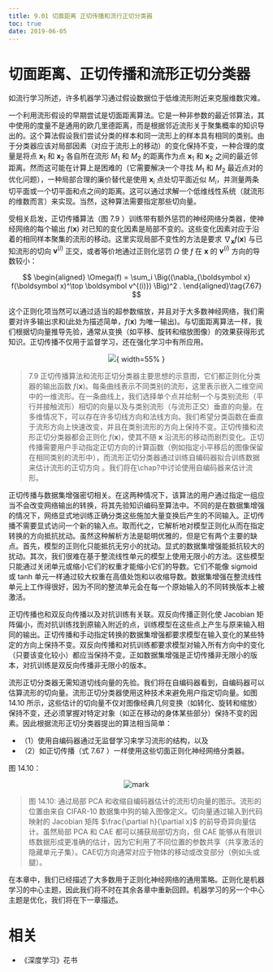 ```yaml
---
title: 9.01 切面距离 正切传播和流行正切分类器
toc: true
date: 2019-06-05
---
```


# 切面距离、正切传播和流形正切分类器

如流行学习所述，许多机器学习通过假设数据位于低维流形附近来克服维数灾难。

一个利用流形假设的早期尝试是切面距离算法。它是一种非参数的最近邻算法，其中使用的度量不是通用的欧几里德距离，而是根据邻近流形关于聚集概率的知识导出的。这个算法假设我们尝试分类的样本和同一流形上的样本具有相同的类别。由于分类器应该对局部因素（对应于流形上的移动）的变化保持不变，一种合理的度量是将点 $\boldsymbol x_1$ 和 $\boldsymbol x_2$ 各自所在流形 $M_1$ 和 $M_2$ 的距离作为点 $\boldsymbol x_1$ 和 $\boldsymbol x_2$ 之间的最近邻距离。然而这可能在计算上是困难的（它需要解决一个寻找 $M_1$ 和 $M_2$ 最近点对的优化问题），一种局部合理的廉价替代是使用 $\boldsymbol x_i$ 点处切平面近似 $M_i$，并测量两条切平面或一个切平面和点之间的距离。这可以通过求解一个低维线性系统（就流形的维数而言）来实现。当然，这种算法需要指定那些切向量。

受相关启发，正切传播算法（图 7.9 ）训练带有额外惩罚的神经网络分类器，使神经网络的每个输出 $f(\boldsymbol x)$ 对已知的变化因素是局部不变的。这些变化因素对应于沿着的相同样本聚集的流形的移动。这里实现局部不变性的方法是要求 $\nabla_{\boldsymbol x} f(\boldsymbol x)$ 与已知流形的切向 $\boldsymbol v^{(i)}$ 正交，或者等价地通过正则化惩罚 $\Omega$ 使 $f$ 在 $\boldsymbol x$ 的 $\boldsymbol v^{(i)}$ 方向的导数较小：

$$
\begin{aligned}
\Omega(f) = \sum_i \Big((\nabla_{\boldsymbol x} f(\boldsymbol x)^\top \boldsymbol v^{(i)}) \Big)^2 .
\end{aligned}\tag{7.67}
$$

这个正则化项当然可以通过适当的超参数缩放，并且对于大多数神经网络，我们需要对许多输出求和(此处为描述简单，$f(\boldsymbol x)$ 为唯一输出)。与切面距离算法一样，我们根据切向量推导先验，通常从变换（如平移、旋转和缩放图像）的效果获得形式知识。正切传播不仅用于监督学习，还在强化学习中有所应用。


<center>

![](http://images.iterate.site/blog/image/20190718/5LKRJrwAhbTG.png?imageslim){ width=55% }

</center>

> 7.9 正切传播算法和流形正切分类器主要思想的示意图，它们都正则化分类器的输出函数 $f(\boldsymbol x)$。每条曲线表示不同类别的流形，这里表示嵌入二维空间中的一维流形。在一条曲线上，我们选择单个点并绘制一个与类别流形（平行并接触流形）相切的向量以及与类别流形（与流形正交）垂直的向量。在多维情况下，可以存在许多切线方向和法线方向。我们希望分类函数在垂直于流形方向上快速改变，并且在类别流形的方向上保持不变。正切传播和流形正切分类器都会正则化 $f(\boldsymbol x)$，使其不随 $\boldsymbol x$ 沿流形的移动而剧烈变化。正切传播需要用户手动指定正切方向的计算函数（例如指定小平移后的图像保留在相同类别的流形中），而流形正切分类器通过训练自编码器拟合训练数据来估计流形的正切方向 。我们将在\chap?中讨论使用自编码器来估计流形。



正切传播与数据集增强密切相关。在这两种情况下，该算法的用户通过指定一组应当不会改变网络输出的转换，将其先验知识编码至算法中。不同的是在数据集增强的情况下，网络显式地训练正确分类这些施加大量变换后产生的不同输入。正切传播不需要显式访问一个新的输入点。取而代之，它解析地对模型正则化从而在指定转换的方向抵抗扰动。虽然这种解析方法是聪明优雅的，但是它有两个主要的缺点。首先，模型的正则化只能抵抗无穷小的扰动。显式的数据集增强能抵抗较大的扰动。其次，我们很难在基于整流线性单元的模型上使用无限小的方法。这些模型只能通过关闭单元或缩小它们的权重才能缩小它们的导数。它们不能像 sigmoid 或 tanh 单元一样通过较大权重在高值处饱和以收缩导数。数据集增强在整流线性单元上工作得很好，因为不同的整流单元会在每一个原始输入的不同转换版本上被激活。



正切传播也和双反向传播以及对抗训练有关联。双反向传播正则化使 Jacobian 矩阵偏小，而对抗训练找到原输入附近的点，训练模型在这些点上产生与原来输入相同的输出。正切传播和手动指定转换的数据集增强都要求模型在输入变化的某些特定的方向上保持不变。双反向传播和对抗训练都要求模型对输入所有方向中的变化（只要该变化较小）都应当保持不变。正如数据集增强是正切传播非无限小的版本，对抗训练是双反向传播非无限小的版本。

流形正切分类器无需知道切线向量的先验。我们将在自编码器看到，自编码器可以估算流形的切向量。流形正切分类器使用这种技术来避免用户指定切向量。如图 14.10 所示，这些估计的切向量不仅对图像经典几何变换（如转化、旋转和缩放）保持不变，还必须掌握对特定对象（如正在移动的身体某些部分）保持不变的因素。因此根据流形正切分类器提出的算法相当简单：

- （1）使用自编码器通过无监督学习来学习流形的结构，以及
- （2）如正切传播（式 7.67 ）一样使用这些切面正则化神经网络分类器。

图 14.10：


<center>

![mark](http://images.iterate.site/blog/image/20190828/9Angq5J99VAG.png?imageslim)

</center>


> 图 14.10: 通过局部 PCA 和收缩自编码器估计的流形切向量的图示。流形的位置由来自 CIFAR-10 数据集中狗的输入图像定义。切向量通过输入到代码映射的 Jacobian 矩阵 $\frac{\partial h}{\partial x}$ 的前导奇异向量估计。虽然局部 PCA 和 CAE 都可以捕获局部切方向，但 CAE 能够从有限训练数据形成更准确的估计，因为它利用了不同位置的参数共享（共享激活的隐藏单元子集）。CAE切方向通常对应于物体的移动或改变部分（例如头或腿）。


在本章中，我们已经描述了大多数用于正则化神经网络的通用策略。正则化是机器学习的中心主题，因此我们将不时在其余各章中重新回顾。机器学习的另一个中心主题是优化，我们将在下一章描述。

# 相关

- 《深度学习》花书
